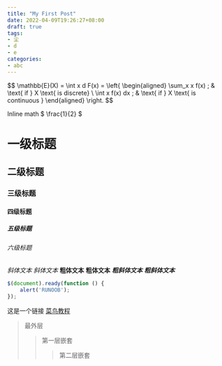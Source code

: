 ```yaml
---
title: "My First Post"
date: 2022-04-09T19:26:27+08:00
draft: true
tags:
- 尘
- d
- e
categories:
- abc
---
```


<p>$$
\mathbb{E}(X) = \int x d F(x) = \left{ \begin{aligned} \sum_x x f(x) ; &amp; \text{ if } X \text{ is discrete}
\ \int x f(x) dx ; &amp; \text{ if } X \text{ is continuous }
\end{aligned} \right.
$$</p>
<p>Inline math $ \frac{1}{2} $</p>

# 一级标题
## 二级标题
### 三级标题
#### 四级标题
##### 五级标题
###### 六级标题
*斜体文本*
_斜体文本_
**粗体文本**
__粗体文本__
***粗斜体文本***
___粗斜体文本___
```javascript
$(document).ready(function () {
    alert('RUNOOB');
});
```
这是一个链接 [菜鸟教程](https://www.runoob.com)

> 最外层
> > 第一层嵌套
> > > 第二层嵌套